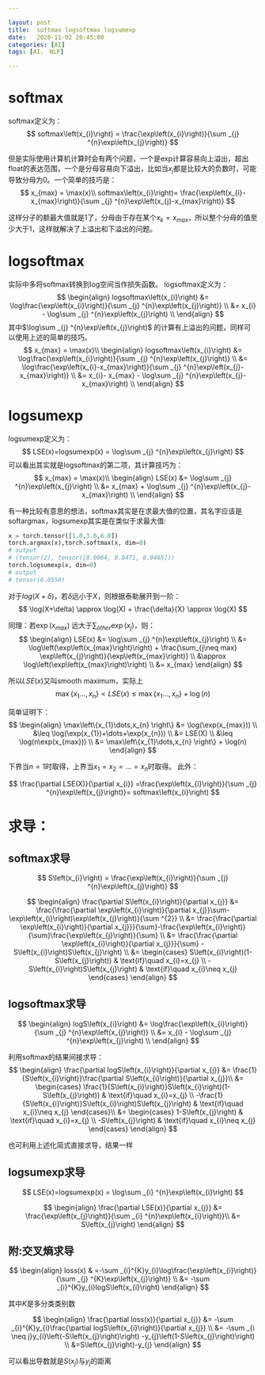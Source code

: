 ```yaml
---

layout: post
title:  softmax logsoftmax logsumexp
date:   2020-11-02 20:45:00
categories: [AI]
tags: [AI， NLP]

---
```


# softmax

softmax定义为：
$$
softmax\left(x_{i}\right) = \frac{\exp\left(x_{i}\right)}{\sum  _{j} ^{n}\exp\left(x_{j}\right)}
$$

但是实际使用计算机计算时会有两个问题，一个是exp计算容易向上溢出，超出float的表达范围，一个是分母容易向下溢出，比如当$x _{j}$都是比较大的负数时，可能导致分母为0。一个简单的技巧是：
$$
x_{max} = \max(x)\\
softmax\left(x_{i}\right)= \frac{\exp\left(x_{i}-x_{max}\right)}{\sum  _{j} ^{n}\exp\left(x_{j}-x_{max}\right)}
$$

这样分子的额最大值就是1了，分母由于存在某个$x _{k}=x_{max}$，所以整个分母的值至少大于1，这样就解决了上溢出和下溢出的问题。

# logsoftmax
实际中多将softmax转换到log空间当作损失函数。
logsoftmax定义为：
$$
\begin{align}
logsoftmax\left(x_{i}\right) 
&= \log\frac{\exp\left(x_{i}\right)}{\sum  _{j} ^{n}\exp\left(x_{j}\right)} \\
&= x_{i} - \log\sum  _{j} ^{n}\exp\left(x_{j}\right) \\
\end{align}
$$
其中$\log\sum  _{j} ^{n}\exp\left(x_{j}\right)$ 的计算有上溢出的问题，同样可以使用上述的简单的技巧。
$$
x_{max} = \max(x)\\
\begin{align}
logsoftmax\left(x_{i}\right) 
&= \log\frac{\exp\left(x_{i}\right)}{\sum  _{j} ^{n}\exp\left(x_{j}\right)} \\
&= \log\frac{\exp\left(x_{i}-x_{max}\right)}{\sum  _{j} ^{n}\exp\left(x_{j}-x_{max}\right)} \\
&= x_{i}- x_{max} - \log\sum  _{j} ^{n}\exp\left(x_{j}-x_{max}\right) \\
\end{align}
$$

# logsumexp
logsumexp定义为：
$$
LSE(x)=logsumexp(x) = \log\sum  _{j} ^{n}\exp\left(x_{j}\right)
$$
可以看出其实就是logsoftmax的第二项，其计算技巧为：
$$
x_{max} = \max(x)\\
\begin{align}
LSE(x) 
&= \log\sum  _{j} ^{n}\exp\left(x_{j}\right) \\
&= x_{max} + \log\sum  _{j} ^{n}\exp\left(x_{j}-x_{max}\right) \\
\end{align}
$$

有一种比较有意思的想法，softmax其实是在求最大值的位置，其名字应该是softargmax，logsumexp其实是在类似于求最大值:
~~~python
x = torch.tensor([1.0,3.0,6.0])
torch.argmax(x),torch.softmax(x, dim=0)
# output
# (tensor(2), tensor([0.0064, 0.0471, 0.9465]))
torch.logsumexp(x, dim=0)
# output
# tensor(6.0550)
~~~

对于$log(X+\delta)$，若$\delta$远小于$X$，则根据泰勒展开到一阶：
$$
\log(X+\delta) \approx \log(X) + \frac{\delta}{X} \approx \log(X)
$$

同理：若$\exp\left(x_{max}\right)$ 远大于$\sum_{other} \exp\left(x_{j}\right)$，则：
$$
\begin{align}
LSE(x)
&= \log\sum  _{j} ^{n}\exp\left(x_{j}\right) \\
&= \log\left(\exp\left(x_{max}\right)\right) + \frac{\sum_{j\neq max} \exp\left(x_{j}\right)}{\exp\left(x_{max}\right)} \\
&\approx \log\left(\exp\left(x_{max}\right)\right) \\
&= x_{max}
\end{align}
$$

所以$LSE(x)$又叫smooth maximum，实际上
$$
\max\left\{x_{1}\dots,x_{n} \right\} < LSE(x) \leq \max\left\{x_{1}\dots,x_{n} \right\} + \log(n)
$$

简单证明下：
$$
\begin{align}
\max\left\{x_{1}\dots,x_{n} \right\} 
&= \log(\exp(x_{max})) \\
&\leq \log(\exp(x_{1})+\dots+\exp(x_{n})) \\
&= LSE(X) \\
&\leq \log(n\exp(x_{max})) \\
&= \max\left\{x_{1}\dots,x_{n} \right\} + \log(n)
\end{align}
$$

 下界当$n=1$时取得，上界当$x_{1}=x_{2}=\dots=x_{n}$时取得。
 此外：

$$
\frac{\partial LSE(X)}{\partial x_{i}} =\frac{\exp\left(x_{i}\right)}{\sum  _{j} ^{n}\exp\left(x_{j}\right)}= softmax\left(x_{i}\right)
$$

# 求导：
## softmax求导
$$
S\left(x_{i}\right) = \frac{\exp\left(x_{i}\right)}{\sum  _{j} ^{n}\exp\left(x_{j}\right)}
$$

$$
\begin{align}
\frac{\partial S\left(x_{i}\right)}{\partial x_{j}}  
&= \frac{\frac{\partial \exp\left(x_{i}\right)}{\partial x_{j}}\sum-\exp\left(x_{i}\right)\exp\left(x_{j}\right)}{\sum ^{2}} \\
&= \frac{\frac{\partial \exp\left(x_{i}\right)}{\partial x_{j}}}{\sum}-\frac{\exp\left(x_{i}\right)}{\sum}\frac{\exp\left(x_{j}\right)}{\sum} \\
&= \frac{\frac{\partial \exp\left(x_{i}\right)}{\partial x_{j}}}{\sum} - S\left(x_{i}\right)S\left(x_{j}\right) \\
&=
\begin{cases}
S\left(x_{i}\right)(1-S\left(x_{j}\right)) & \text{if}\quad x_{i}=x_{j} \\ 
-S\left(x_{i}\right)S\left(x_{j}\right) & \text{if}\quad x_{i}\neq x_{j}
\end{cases}
\end{align}
$$

## logsoftmax求导
$$
\begin{align}
logS\left(x_{i}\right) 
&= \log\frac{\exp\left(x_{i}\right)}{\sum  _{j} ^{n}\exp\left(x_{j}\right)} \\
&= x_{i} - \log\sum  _{j} ^{n}\exp\left(x_{j}\right) \\
\end{align}
$$

利用softmax的结果间接求导：
$$
\begin{align}
\frac{\partial logS\left(x_{i}\right)}{\partial x_{j}}
&= \frac{1}{S\left(x_{i}\right)}\frac{\partial S\left(x_{i}\right)}{\partial x_{j}}\\
&=
\begin{cases}
\frac{1}{S\left(x_{i}\right)}S\left(x_{i}\right)(1-S\left(x_{j}\right)) & \text{if}\quad x_{i}=x_{j} \\ 
-\frac{1}{S\left(x_{i}\right)}S\left(x_{i}\right)S\left(x_{j}\right) & \text{if}\quad x_{i}\neq x_{j}
\end{cases}\\
&=
\begin{cases}
1-S\left(x_{j}\right) & \text{if}\quad x_{i}=x_{j} \\ 
-S\left(x_{j}\right) & \text{if}\quad x_{i}\neq x_{j}
\end{cases}
\end{align}
$$

也可利用上述化简式直接求导，结果一样

## logsumexp求导
$$
LSE(x)=logsumexp(x) = \log\sum  _{i} ^{n}\exp\left(x_{i}\right)
$$

$$
\begin{align}
\frac{\partial LSE(x)}{\partial x_{j}}
&= \frac{\exp\left(x_{j}\right)}{\sum  _{i} ^{n}\exp\left(x_{i}\right)}\\
&= S\left(x_{j}\right)
\end{align}
$$

## 附:交叉熵求导

$$
\begin{align}
loss(x)
& =-\sum _{i}^{K}y_{i}\log\frac{\exp\left(x_{i}\right)}{\sum  _{j} ^{K}\exp\left(x_{j}\right)} \\
&= -\sum _{i}^{K}y_{i}logS\left(x_{i}\right)
\end{align}
$$



其中$K$是多分类类别数


$$
\begin{align}
\frac{\partial loss(x)}{\partial x_{j}}
&= -\sum _{i}^{K}y_{i}\frac{\partial logS\left(x_{i}\right)}{\partial x_{j}} \\
&= -\sum _{i \neq j}y_{i}\left(-S\left(x_{j}\right)\right) -y_{j}\left(1-S\left(x_{j}\right)\right) \\
&=S\left(x_{j}\right)-y_{j}
\end{align}
$$

可以看出导数就是$S\left(x_{j}\right)$与$y_{j}$的距离